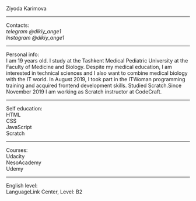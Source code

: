Ziyoda Karimova   
***

Contacts:   
    *telegram @dikiy_ange1   
    Instagram @dikiy_ange1*  
***

Personal info:  
    I am 19 years old. I study at the Tashkent Medical Pediatric University at the Faculty of Medicine and Biology. Despite my medical education, I am interested in technical         sciences and I also want to combine medical biology with the IT world. In August 2019, I took part in the ITWoman programming training and acquired frontend development           skills. Studied Scratch.Since November 2019 I am working as Scratch instructor at CodeCraft.  
***

Self education:  
    HTML  
    CSS  
    JavaScript  
    Scratch  
***
   
Courses:  
    Udacity  
    NesoAcademy  
    Udemy  
***
   
English level:  
    LanguageLink Center, Level: B2
